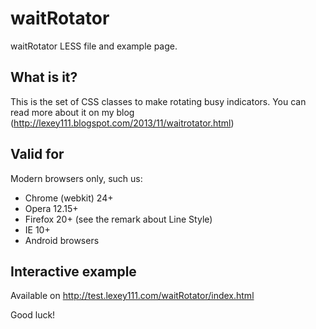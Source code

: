 waitRotator
===========

waitRotator LESS file and example page.

What is it?
-----------

This is the set of CSS classes to make rotating busy indicators. You can read more about it on my blog (http://lexey111.blogspot.com/2013/11/waitrotator.html)

Valid for
---------

Modern browsers only, such us:

* Chrome (webkit) 24+
* Opera 12.15+
* Firefox 20+ (see the remark about Line Style)
* IE 10+
* Android browsers

Interactive example
-------------------
Available on http://test.lexey111.com/waitRotator/index.html

Good luck!
